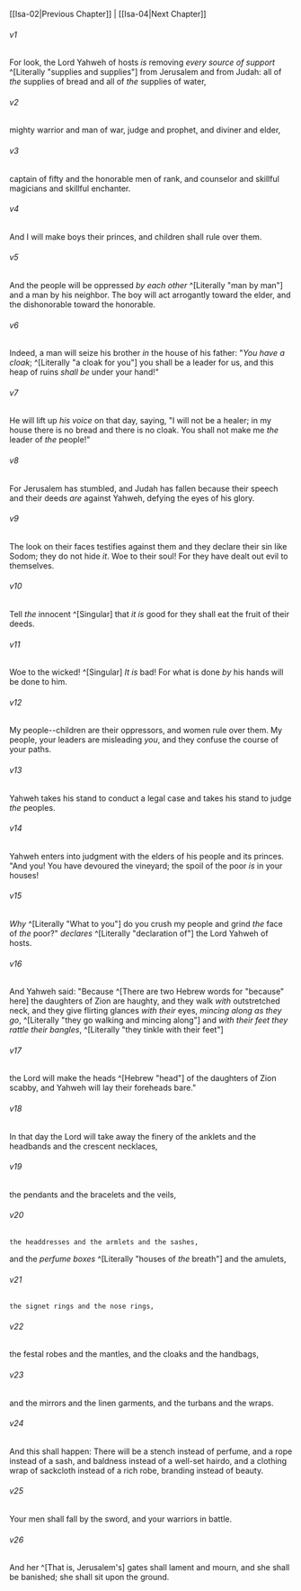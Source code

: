 ﻿---
aliases:
  - Isaiah 3
---

[[Isa-02|Previous Chapter]] | [[Isa-04|Next Chapter]]

###### v1
For look, the Lord Yahweh of hosts _is_ removing _every source of support_ ^[Literally "supplies and supplies"]
from Jerusalem and from Judah:
all of _the_ supplies of bread
and all of _the_ supplies of water,

###### v2
mighty warrior and man of war,
judge and prophet,
and diviner and elder,

###### v3
captain of fifty and the honorable men of rank,
and counselor and skillful magicians and skillful enchanter.

###### v4
And I will make boys their princes,
and children shall rule over them.

###### v5
And the people will be oppressed _by each other_ ^[Literally "man by man"]
and a man by his neighbor.
The boy will act arrogantly toward the elder,
and the dishonorable toward the honorable.

###### v6
Indeed, a man will seize his brother
_in_ the house of his father:
"_You have a cloak_; ^[Literally "a cloak for you"]
you shall be a leader for us,
and this heap of ruins _shall be_ under your hand!"

###### v7
He will lift up _his voice_ on that day, saying,
"I will not be a healer;
in my house there is no bread
and there is no cloak.
You shall not make me _the_ leader of _the_ people!"

###### v8
For Jerusalem has stumbled,
and Judah has fallen
because their speech and their deeds _are_ against Yahweh,
defying the eyes of his glory.

###### v9
The look on their faces testifies against them
and they declare their sin like Sodom;
they do not hide _it_.
Woe to their soul!
For they have dealt out evil to themselves.

###### v10
Tell _the_ innocent ^[Singular] that _it is_ good
for they shall eat the fruit of their deeds.

###### v11
Woe to the wicked! ^[Singular] _It is_ bad!
For what is done _by_ his hands will be done to him.

###### v12
My people--children are their oppressors,
and women rule over them.
My people, your leaders are misleading _you_,
and they confuse the course of your paths.

###### v13
Yahweh takes his stand to conduct a legal case
and takes his stand to judge _the_ peoples.

###### v14
Yahweh enters into judgment with the elders of his people and its princes.
"And you! You have devoured the vineyard;
the spoil of the poor _is_ in your houses!

###### v15
_Why_ ^[Literally "What to you"] do you crush my people
and grind _the_ face of _the_ poor?"
_declares_ ^[Literally "declaration of"] the Lord Yahweh of hosts.

###### v16
And Yahweh said: "Because ^[There are two Hebrew words for "because" here] the daughters of Zion are haughty,
and they walk _with_ outstretched neck,
and they give flirting glances _with their_ eyes,
_mincing along as they go_, ^[Literally "they go walking and mincing along"]
and _with their feet they rattle their bangles_, ^[Literally "they tinkle with their feet"]

###### v17
the Lord will make the heads ^[Hebrew "head"] of the daughters of Zion scabby,
and Yahweh will lay their foreheads bare."

###### v18
In that day the Lord will take away the finery of the anklets
and the headbands and the crescent necklaces,

###### v19
the pendants and the bracelets and the veils,

###### v20
    the headdresses and the armlets and the sashes,
and the _perfume boxes_ ^[Literally "houses of _the_ breath"] and the amulets,

###### v21
    the signet rings and the nose rings,

###### v22
the festal robes and the mantles,
and the cloaks and the handbags,

###### v23
and the mirrors and the linen garments,
and the turbans and the wraps.

###### v24
And this shall happen: There will be
a stench instead of perfume,
and a rope instead of a sash,
and baldness instead of a well-set hairdo,
and a clothing wrap of sackcloth instead of a rich robe,
branding instead of beauty.

###### v25
Your men shall fall by the sword,
and your warriors in battle.

###### v26
And her ^[That is, Jerusalem's] gates shall lament and mourn,
and she shall be banished;
she shall sit upon the ground.
